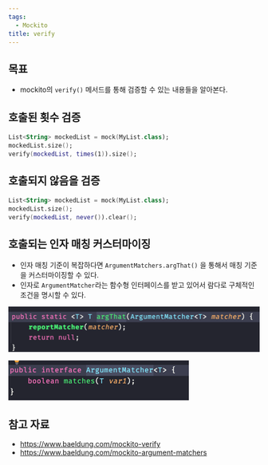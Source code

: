 ```yaml
---
tags:
  - Mockito
title: verify
---
```



## 목표

- mockito의 `verify()` 메서드를 통해 검증할 수 있는 내용들을 알아본다.

## 호출된 횟수 검증

```kotlin
List<String> mockedList = mock(MyList.class); 
mockedList.size(); 
verify(mockedList, times(1)).size();
```

## 호출되지 않음을 검증

```kotlin
List<String> mockedList = mock(MyList.class); 
mockedList.size(); 
verify(mockedList, never()).clear();
```

## 호출되는 인자 매칭 커스터마이징

- 인자 매칭 기준이 복잡하다면 `ArgumentMatchers.argThat()` 을 통해서 매칭 기준을 커스터마이징할 수 있다.
- 인자로 `ArgumentMatcher`라는 함수형 인터페이스를 받고 있어서 람다로 구체적인 조건을 명시할 수 있다.

![](assets/Pasted%20image%2020230213185852.png)

![](assets/Pasted%20image%2020230213185929.png)

## 참고 자료

- https://www.baeldung.com/mockito-verify
- https://www.baeldung.com/mockito-argument-matchers
